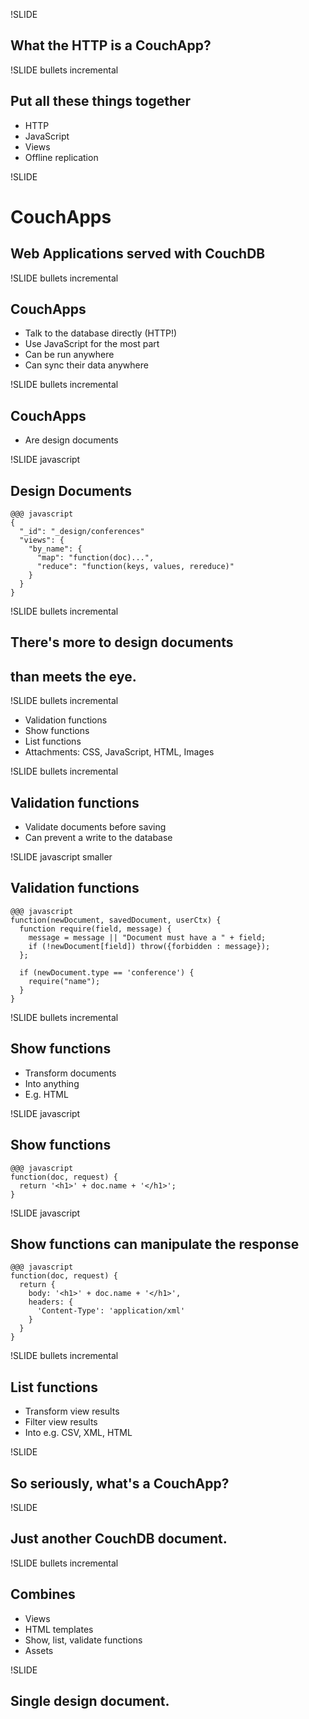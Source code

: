 !SLIDE

## What the HTTP is a CouchApp? ##

!SLIDE bullets incremental

## Put all these things together ##

* HTTP
* JavaScript
* Views
* Offline replication

!SLIDE

# CouchApps #

## Web Applications served with CouchDB ##

!SLIDE bullets incremental

## CouchApps ##

* Talk to the database directly (HTTP!)
* Use JavaScript for the most part
* Can be run anywhere
* Can sync their data anywhere

!SLIDE bullets incremental

## CouchApps ##

* Are design documents

!SLIDE javascript

## Design Documents ##

    @@@ javascript
    {
      "_id": "_design/conferences"
      "views": {
        "by_name": {
          "map": "function(doc)...",
          "reduce": "function(keys, values, rereduce)"
        }
      }
    }

!SLIDE bullets incremental

## There's more to design documents ##
## than meets the eye. ##

!SLIDE bullets incremental

* Validation functions
* Show functions
* List functions
* Attachments: CSS, JavaScript, HTML, Images

!SLIDE bullets incremental

## Validation functions ##

* Validate documents before saving
* Can prevent a write to the database

!SLIDE javascript smaller

## Validation functions ##

    @@@ javascript
    function(newDocument, savedDocument, userCtx) {
      function require(field, message) {
        message = message || "Document must have a " + field;
        if (!newDocument[field]) throw({forbidden : message});
      };
      
      if (newDocument.type == 'conference') {
        require("name");
      }
    }

!SLIDE bullets incremental

## Show functions ##

* Transform documents
* Into anything
* E.g. HTML

!SLIDE javascript

## Show functions ##

    @@@ javascript
    function(doc, request) {
      return '<h1>' + doc.name + '</h1>';
    }

!SLIDE javascript

## Show functions can manipulate the response ##

    @@@ javascript
    function(doc, request) {
      return {
        body: '<h1>' + doc.name + '</h1>',
        headers: {
          'Content-Type': 'application/xml'
        }
      }
    }

!SLIDE bullets incremental

## List functions ##

* Transform view results
* Filter view results
* Into e.g. CSV, XML, HTML

!SLIDE

## So seriously, what's a CouchApp? ##

!SLIDE

## Just another CouchDB document. ##

!SLIDE bullets incremental

## Combines ##

* Views
* HTML templates
* Show, list, validate functions
* Assets

!SLIDE

## Single design document. ##

